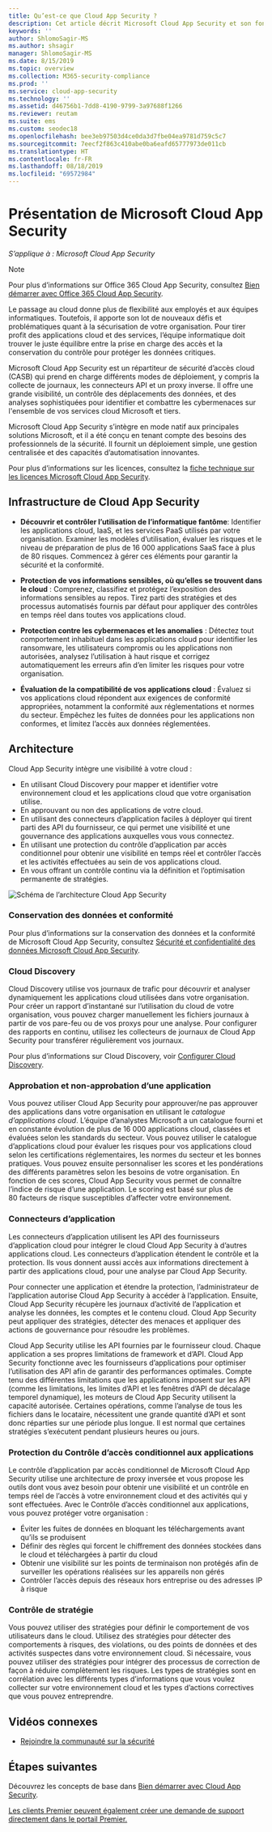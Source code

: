 ```yaml
---
title: Qu’est-ce que Cloud App Security ?
description: Cet article décrit Microsoft Cloud App Security et son fonctionnement.
keywords: ''
author: ShlomoSagir-MS
ms.author: shsagir
manager: ShlomoSagir-MS
ms.date: 8/15/2019
ms.topic: overview
ms.collection: M365-security-compliance
ms.prod: ''
ms.service: cloud-app-security
ms.technology: ''
ms.assetid: d46756b1-7dd8-4190-9799-3a97688f1266
ms.reviewer: reutam
ms.suite: ems
ms.custom: seodec18
ms.openlocfilehash: bee3eb97503d4ce0da3d7fbe04ea9781d759c5c7
ms.sourcegitcommit: 7eecf2f863c410abe0ba6eafd65777973de011cb
ms.translationtype: HT
ms.contentlocale: fr-FR
ms.lasthandoff: 08/18/2019
ms.locfileid: "69572984"
---
```

# <a name="microsoft-cloud-app-security-overview"></a>Présentation de Microsoft Cloud App Security

*S’applique à : Microsoft Cloud App Security*

> [!NOTE]
> Pour plus d’informations sur Office 365 Cloud App Security, consultez [Bien démarrer avec Office 365 Cloud App Security](https://support.office.com/article/Get-started-with-Advanced-Management-Security-d9ee4d67-f2b3-42b4-9c9e-c4529904990a).

Le passage au cloud donne plus de flexibilité aux employés et aux équipes informatiques. Toutefois, il apporte son lot de nouveaux défis et problématiques quant à la sécurisation de votre organisation. Pour tirer profit des applications cloud et des services, l’équipe informatique doit trouver le juste équilibre entre la prise en charge des accès et la conservation du contrôle pour protéger les données critiques.

Microsoft Cloud App Security est un répartiteur de sécurité d’accès cloud (CASB) qui prend en charge différents modes de déploiement, y compris la collecte de journaux, les connecteurs API et un proxy inverse. Il offre une grande visibilité, un contrôle des déplacements des données, et des analyses sophistiquées pour identifier et combattre les cybermenaces sur l'ensemble de vos services cloud Microsoft et tiers.

Microsoft Cloud App Security s’intègre en mode natif aux principales solutions Microsoft, et il a été conçu en tenant compte des besoins des professionnels de la sécurité. Il fournit un déploiement simple, une gestion centralisée et des capacités d’automatisation innovantes.

Pour plus d’informations sur les licences, consultez la [fiche technique sur les licences Microsoft Cloud App Security](https://aka.ms/mcaslicensing).

## <a name="the-cloud-app-security-framework"></a>Infrastructure de Cloud App Security  

- **Découvrir et contrôler l’utilisation de l’informatique fantôme**: Identifier les applications cloud, IaaS, et les services PaaS utilisés par votre organisation. Examiner les modèles d’utilisation, évaluer les risques et le niveau de préparation de plus de 16 000 applications SaaS face à plus de 80 risques. Commencez à gérer ces éléments pour garantir la sécurité et la conformité.

- **Protection de vos informations sensibles, où qu’elles se trouvent dans le cloud** : Comprenez, classifiez et protégez l’exposition des informations sensibles au repos. Tirez parti des stratégies et des processus automatisés fournis par défaut pour appliquer des contrôles en temps réel dans toutes vos applications cloud.

- **Protection contre les cybermenaces et les anomalies** : Détectez tout comportement inhabituel dans les applications cloud pour identifier les ransomware, les utilisateurs compromis ou les applications non autorisées, analysez l’utilisation à haut risque et corrigez automatiquement les erreurs afin d’en limiter les risques pour votre organisation.

- **Évaluation de la compatibilité de vos applications cloud** : Évaluez si vos applications cloud répondent aux exigences de conformité appropriées, notamment la conformité aux réglementations et normes du secteur. Empêchez les fuites de données pour les applications non conformes, et limitez l’accès aux données réglementées.

## <a name="architecture"></a>Architecture  

Cloud App Security intègre une visibilité à votre cloud :  

- En utilisant Cloud Discovery pour mapper et identifier votre environnement cloud et les applications cloud que votre organisation utilise.
- En approuvant ou non des applications de votre cloud.  
- En utilisant des connecteurs d’application faciles à déployer qui tirent parti des API du fournisseur, ce qui permet une visibilité et une gouvernance des applications auxquelles vous vous connectez.  
- En utilisant une protection du contrôle d’application par accès conditionnel pour obtenir une visibilité en temps réel et contrôler l’accès et les activités effectuées au sein de vos applications cloud.
- En vous offrant un contrôle continu via la définition et l’optimisation permanente de stratégies.  

![Schéma de l’architecture Cloud App Security](./media/proxy-architecture.png)  

### <a name="data-retention--compliance"></a>Conservation des données et conformité

Pour plus d’informations sur la conservation des données et la conformité de Microsoft Cloud App Security, consultez [Sécurité et confidentialité des données Microsoft Cloud App Security](cas-compliance-trust.md).

### <a name="cloud-discovery"></a>Cloud Discovery  

Cloud Discovery utilise vos journaux de trafic pour découvrir et analyser dynamiquement les applications cloud utilisées dans votre organisation. Pour créer un rapport d’instantané sur l’utilisation du cloud de votre organisation, vous pouvez charger manuellement les fichiers journaux à partir de vos pare-feu ou de vos proxys pour une analyse. Pour configurer des rapports en continu, utilisez les collecteurs de journaux de Cloud App Security pour transférer régulièrement vos journaux.  

Pour plus d’informations sur Cloud Discovery, voir [Configurer Cloud Discovery](set-up-cloud-discovery.md).

### <a name="sanctioning-and-unsanctioning-an-app"></a>Approbation et non-approbation d’une application  

Vous pouvez utiliser Cloud App Security pour approuver/ne pas approuver des applications dans votre organisation en utilisant le *catalogue d’applications cloud*. L’équipe d’analystes Microsoft a un catalogue fourni et en constante évolution de plus de 16 000 applications cloud, classées et évaluées selon les standards du secteur. Vous pouvez utiliser le catalogue d’applications cloud pour évaluer les risques pour vos applications cloud selon les certifications réglementaires, les normes du secteur et les bonnes pratiques. Vous pouvez ensuite personnaliser les scores et les pondérations des différents paramètres selon les besoins de votre organisation. En fonction de ces scores, Cloud App Security vous permet de connaître l’indice de risque d’une application. Le scoring est basé sur plus de 80 facteurs de risque susceptibles d’affecter votre environnement.  

### <a name="app-connectors"></a>Connecteurs d’application

Les connecteurs d’application utilisent les API des fournisseurs d’application cloud pour intégrer le cloud Cloud App Security à d’autres applications cloud. Les connecteurs d’application étendent le contrôle et la protection. Ils vous donnent aussi accès aux informations directement à partir des applications cloud, pour une analyse par Cloud App Security.  

Pour connecter une application et étendre la protection, l’administrateur de l’application autorise Cloud App Security à accéder à l’application. Ensuite, Cloud App Security récupère les journaux d’activité de l’application et analyse les données, les comptes et le contenu cloud. Cloud App Security peut appliquer des stratégies, détecter des menaces et appliquer des actions de gouvernance pour résoudre les problèmes.  

Cloud App Security utilise les API fournies par le fournisseur cloud. Chaque application a ses propres limitations de framework et d’API. Cloud App Security fonctionne avec les fournisseurs d’applications pour optimiser l’utilisation des API afin de garantir des performances optimales. Compte tenu des différentes limitations que les applications imposent sur les API (comme les limitations, les limites d’API et les fenêtres d’API de décalage temporel dynamique), les moteurs de Cloud App Security utilisent la capacité autorisée. Certaines opérations, comme l’analyse de tous les fichiers dans le locataire, nécessitent une grande quantité d’API et sont donc réparties sur une période plus longue. Il est normal que certaines stratégies s’exécutent pendant plusieurs heures ou jours.  

### <a name="conditional-access-app-control-protection"></a>Protection du Contrôle d’accès conditionnel aux applications

Le contrôle d’application par accès conditionnel de Microsoft Cloud App Security utilise une architecture de proxy inversée et vous propose les outils dont vous avez besoin pour obtenir une visibilité et un contrôle en temps réel de l’accès à votre environnement cloud et des activités qui y sont effectuées. Avec le Contrôle d’accès conditionnel aux applications, vous pouvez protéger votre organisation :

- Éviter les fuites de données en bloquant les téléchargements avant qu’ils se produisent
- Définir des règles qui forcent le chiffrement des données stockées dans le cloud et téléchargées à partir du cloud
- Obtenir une visibilité sur les points de terminaison non protégés afin de surveiller les opérations réalisées sur les appareils non gérés
- Contrôler l’accès depuis des réseaux hors entreprise ou des adresses IP à risque

### <a name="policy-control"></a>Contrôle de stratégie  

Vous pouvez utiliser des stratégies pour définir le comportement de vos utilisateurs dans le cloud. Utilisez des stratégies pour détecter des comportements à risques, des violations, ou des points de données et des activités suspectes dans votre environnement cloud. Si nécessaire, vous pouvez utiliser des stratégies pour intégrer des processus de correction de façon à réduire complètement les risques. Les types de stratégies sont en corrélation avec les différents types d’informations que vous voulez collecter sur votre environnement cloud et les types d’actions correctives que vous pouvez entreprendre.  

## <a name="related-videos"></a>Vidéos connexes

- [Rejoindre la communauté sur la sécurité](https://channel9.msdn.com/Shows/Microsoft-Security/Join-the-Security-Community)

## <a name="next-steps"></a>Étapes suivantes  

Découvrez les concepts de base dans [Bien démarrer avec Cloud App Security](getting-started-with-cloud-app-security.md).    

[Les clients Premier peuvent également créer une demande de support directement dans le portail Premier.](https://premier.microsoft.com/)   
